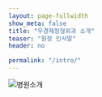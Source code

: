 ```yaml
---
layout: page-fullwidth
show_meta: false
title: "우경제정형외과 소개"
teaser: "원장 인사말"
header: no

permalink: "/intro/"
---
```

<div class="row">
  <div class="small-11 small-centered columns">
  <img src="{{ site.urlimg }}intro3.png" alt="병원소개">
  
  </div>
</div>


